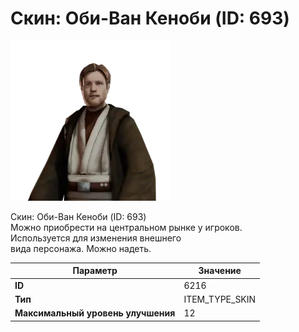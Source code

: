 # Скин: Оби-Ван Кеноби (ID: 693)

![Item Image](../img/6216.webp?raw=true)

Скин: Оби-Ван Кеноби (ID: 693)<br>Можно приобрести на центральном рынке у игроков.<br>Используется для изменения внешнего<br>вида персонажа. Можно надеть.


| Параметр | Значение |
|----------|----------|
| **ID** | 6216 |
| **Тип** | ITEM_TYPE_SKIN |
| **Максимальный уровень улучшения** | 12 |

